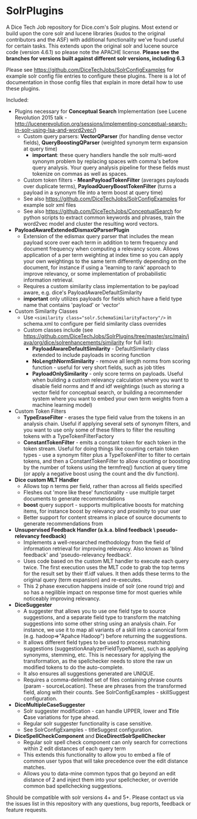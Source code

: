 SolrPlugins
======================

A Dice Tech Job repository for Dice.com's Solr plugins. Most extend or build upon the core solr and lucene libraries (kudos to the original contributors and the ASF) with additional functionality we've found useful for certain tasks. This extends upon the original solr and lucene source code (version 4.6.1) so please note the APACHE license.
**Please see the branches for versions built against different solr versions, including 6.3**

Please see https://github.com/DiceTechJobs/SolrConfigExamples for example solr config file entries to configure these plugins. There is a lot of documentation in those config files that explain in more detail how to use these plugins.

Included:

* Plugins necessary for **Conceptual Search** Implementation (see Lucene Revolution 2015 talk - http://lucenerevolution.org/sessions/implementing-conceptual-search-in-solr-using-lsa-and-word2vec/)
  * Custom query parsers: **VectorQParser** (for handling dense vector fields), **QueryBoostingQParser** (weighted synonym term expansion at query time) 
    * **important**: these query handlers handle the solr multi-word synonym problem by replacing spaces with comma's before query analysis. Your query analysis pipeline for these fields must tokenize on commas as well as spaces.
  * Custom token filters - **MeanPayloadTokenFilter** (averages payloads over duplicate terms), **PayloadQueryBoostTokenFilter** (turns a payload in a synonym file into a term boost at query time)
  * See also https://github.com/DiceTechJobs/SolrConfigExamples for example solr xml files
  * See also https://github.com/DiceTechJobs/ConceptualSearch for python scripts to extract common keywords and phrases, train the word2vec model and cluster the resulting word vectors.
* **PayloadAwareExtendedDismaxQParserPlugin**
  * Extension of the edismax query parser that includes the mean payload score over each term in addition to term frequency and document frequency when computing a relevancy score. Allows application of a per term weighting at index time so you can apply your own weightings to the same term differently depending on the document, for instance if using a 'learning to rank' approach to improve relevancy, or some implementation of probabilistic information retrieval.
  * Requires a custom similarity class implementation to be payload aware, e.g. dice's PayloadAwareDefaultSimilarity
  * **important** only utilizes payloads for fields which have a field type name that contains 'payload' or 'vector'
* Custom Similarity Classes
  * Use `<similarity class="solr.SchemaSimilarityFactory"/>` in schema.xml to configure per field similarity class overrides
  * Custom classes include (see https://github.com/DiceTechJobs/SolrPlugins/tree/master/src/main/java/org/dice/solrenhancements/similarity for full list):
    * **PayloadAwareDefaultSimilarity** - DefaultSimilarity class extended to include payloads in scoring function
    * **NoLengthNormSimilarity** - remove all length norms from scoring function - useful for very short fields, such as job titles
    * **PayloadOnlySimilarity** - only score terms on payloads. Useful when building a custom relevancy calculation where you want to disable field norms and tf and idf weightings (such as storing a vector field for conceptual search, or building a recommender system where you want to embed your own term weights from a machine learning model)
* Custom Token Filters
  * **TypeEraseFilter** - erases the type field value from the tokens in an analysis chain. Useful if applying several sets of synonym filters, and you want to use only some of these filters to filter the resulting tokens with a TypeTokenFilterFactory
  * **ConstantTokenFilter** - emits a constant token for each token in the token stream. Useful for doing things like counting certain token types - use a synonym filter plus a TypeTokenFilter to filter to certain tokens, and then a ConstantTokenFilter to allow counting or boosting by the number of tokens using the termfreq() function at query time (or apply a negative boost using the count and the div function).
* **Dice custom MLT Handler**
  * Allows top n terms per field, rather than across all fields specified
  * Fleshes out 'more like these' functionality - use multiple target documents to generate recommendations
  * **boost** query support - supports multiplicative boosts for matching items, for instance boost by relevancy and proximity to your user
  * Better support for content streams in place of source documents to generate recommendations from
* **Unsupervised Feedback Handler (a.k.a. blind feedback \ pseudo-relevancy feedback)**
  * Implements a well-researched methodology from the field of information retrieval for improving relevancy. Also known as 'blind feedback' and 'pseudo-relevancy feedback'.
  * Uses code based on the custom MLT handler to execute each query twice. The first execution uses the MLT code to grab the top terms for the result set by their tf.idf values. It then adds these terms to the original query (term expansion) and re-executes.
  * This 2 phase execution happens inside of solr (one round trip) and so has a negilible impact on response time for most queries while noticeably improving relevancy.
* **DiceSuggester** 
  * A suggester that allows you to use one field type to source suggestions, and a separate field type to transform the matching suggestions into some other string using an analysis chain. For instance, we use it to map all variants of a skill into a canonical form (e.g. hadoop=>"Apahce Hadoop") before returning the suggestions.
  * It allows different field types to be used to process matching suggestions (suggestionAnalyzerFieldTypeName), such as applying synonyms, stemming, etc. This is necessary for applying the transformation, as the spellchecker needs to store the raw un modified tokens to do the auto-complete.
  * It also ensures all suggestions generated are UNIQUE.
  * Requires a comma-delimited set of files containing phrase counts (param - sourceLocation). These are phrases from the transformed field, along with their counts. See SolrConfigExamples - skillSuggest configuration.
* **DiceMultipleCaseSuggester** 
  * Solr suggester modification - can handle UPPER, lower and **T**itle **C**ase variations for type ahead. 
  * Regular solr suggester functionality is case sensitive.
  * See SolrConfigExamples - titleSuggest configuration.
* **DiceSpellCheckComponent** and **DiceDirectSolrSpellChecker**
  * Regular solr spell check component can only search for corrections within 2 edit distances of each query term
  * This extends this functionality to allow you to embed a file of common user typos that will take precedence over the edit distance matches.
  *  Allows you to data-mine common typos that go beyond an edit distance of 2 and inject them into your spellchecker, or override common bad spellchecking suggestions.

Should be compatible with solr versions 4+ and 5+. Please contact us via the issues list in this repository with any questions, bug reports, feedback or feature requests.

